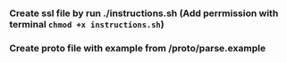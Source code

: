 ### Create ssl file by run ./instructions.sh (Add perrmission with terminal `chmod +x instructions.sh`)
### Create proto file with example from /proto/parse.example